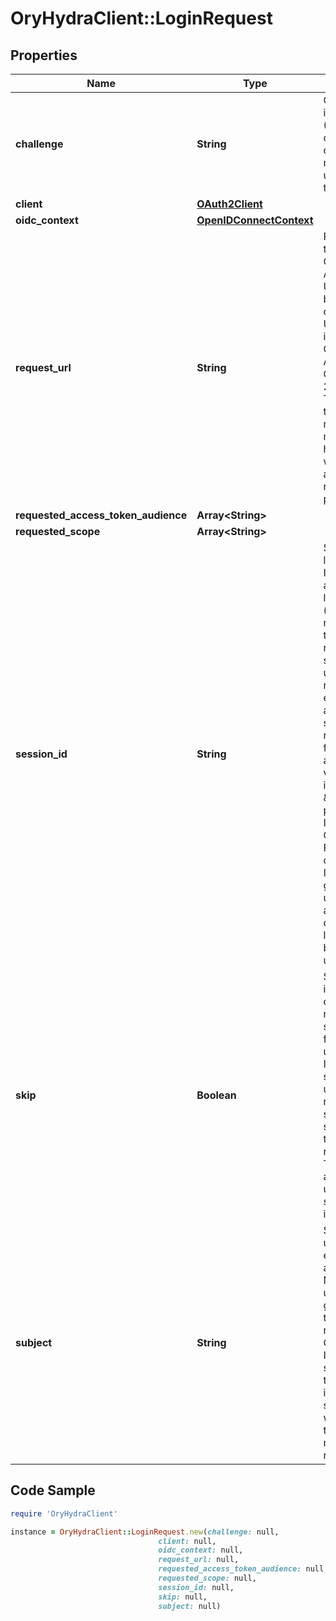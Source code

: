 # OryHydraClient::LoginRequest

## Properties

Name | Type | Description | Notes
------------ | ------------- | ------------- | -------------
**challenge** | **String** | Challenge is the identifier (\&quot;login challenge\&quot;) of the login request. It is used to identify the session. | [optional] 
**client** | [**OAuth2Client**](OAuth2Client.md) |  | [optional] 
**oidc_context** | [**OpenIDConnectContext**](OpenIDConnectContext.md) |  | [optional] 
**request_url** | **String** | RequestURL is the original OAuth 2.0 Authorization URL requested by the OAuth 2.0 client. It is the URL which initiates the OAuth 2.0 Authorization Code or OAuth 2.0 Implicit flow. This URL is typically not needed, but might come in handy if you want to deal with additional request parameters. | [optional] 
**requested_access_token_audience** | **Array&lt;String&gt;** |  | [optional] 
**requested_scope** | **Array&lt;String&gt;** |  | [optional] 
**session_id** | **String** | SessionID is the login session ID. If the user-agent reuses a login session (via cookie / remember flag) this ID will remain the same. If the user-agent did not have an existing authentication session (e.g. remember is false) this will be a new random value. This value is used as the \&quot;sid\&quot; parameter in the ID Token and in OIDC Front-/Back- channel logout. It&#39;s value can generally be used to associate consecutive login requests by a certain user. | [optional] 
**skip** | **Boolean** | Skip, if true, implies that the client has requested the same scopes from the same user previously. If true, you can skip asking the user to grant the requested scopes, and simply forward the user to the redirect URL.  This feature allows you to update / set session information. | [optional] 
**subject** | **String** | Subject is the user ID of the end-user that authenticated. Now, that end user needs to grant or deny the scope requested by the OAuth 2.0 client. If this value is set and &#x60;skip&#x60; is true, you MUST include this subject type when accepting the login request, or the request will fail. | [optional] 

## Code Sample

```ruby
require 'OryHydraClient'

instance = OryHydraClient::LoginRequest.new(challenge: null,
                                 client: null,
                                 oidc_context: null,
                                 request_url: null,
                                 requested_access_token_audience: null,
                                 requested_scope: null,
                                 session_id: null,
                                 skip: null,
                                 subject: null)
```


